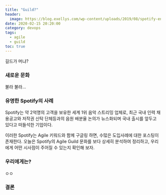 ```yaml
---
title: "Guild?"
header:
  image: https://blog.exellys.com/wp-content/uploads/2019/08/spotify-engineering-culture-part1.jpeg
date: 2020-02-15 20:20:00
category: devops
tags: 
  - agile
  - guild
toc: true
---
```




길드가 머냐?


### 새로운 문화

불라 불라...





### 유명한 Spotify의 사례

Spotify는 약 2억명의 고객을 보유한 세계 1위 음악 스트리밍 업체로, 최근 국내 인력 채용공고와 저작권 신탁 단체등과의 음원 배분율 논의가 뉴스화되며 국내 출시를 앞두고 있다고 떠들석한 기업이다.

이러한 Spotify는 Agile 키워드와 함께 구글링 하면, 수많은 도입사례에 대한 포스팅이 존재한다. 오늘은 Spotify의 Agile Guild 문화를 보다 상세히 분석하여 정리하고, 우리에게 어떤 시사점이 주어질 수 있는지 확인해 보자.



### 우리에게는?

ㅇㅇ



### 결론

### 